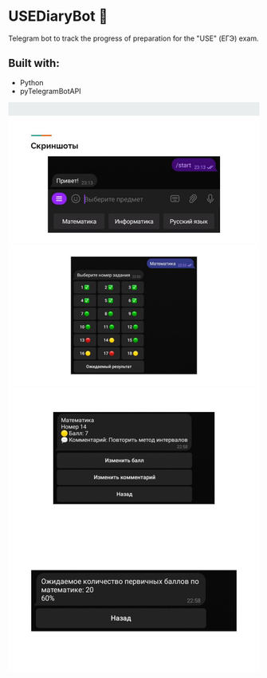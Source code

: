 # USEDiaryBot 🤖
Telegram bot to track the progress of preparation for the "USE" (ЕГЭ) exam.
## Built with:
* Python
* pyTelegramBotAPI

![](https://github.com/emgeorrk/USEDiaryBot/blob/main/pic-1.jpg)
![](https://github.com/emgeorrk/USEDiaryBot/blob/main/pic-2.jpg)
![](https://github.com/emgeorrk/USEDiaryBot/blob/main/pic-3.jpg)
![](https://github.com/emgeorrk/USEDiaryBot/blob/main/pic-4.jpg)
